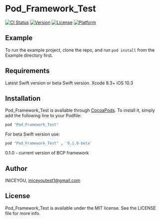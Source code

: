 # Pod_Framework_Test

[![CI Status](http://img.shields.io/travis/INICEYOU/Pod_Framework_Test.svg?style=flat)](https://travis-ci.org/INICEYOU/Pod_Framework_Test)
[![Version](https://img.shields.io/cocoapods/v/Pod_Framework_Test.svg?style=flat)](http://cocoapods.org/pods/Pod_Framework_Test)
[![License](https://img.shields.io/cocoapods/l/Pod_Framework_Test.svg?style=flat)](http://cocoapods.org/pods/Pod_Framework_Test)
[![Platform](https://img.shields.io/cocoapods/p/Pod_Framework_Test.svg?style=flat)](http://cocoapods.org/pods/Pod_Framework_Test)

## Example

To run the example project, clone the repo, and run `pod install` from the Example directory first.

## Requirements

Latest Swift version or beta Swift version.
Xcode 8.3+
iOS 10.3

## Installation

Pod_Framework_Test is available through [CocoaPods](http://cocoapods.org). To install
it, simply add the following line to your Podfile:

```ruby
pod "Pod_Framework_Test"
```
For beta Swift version use:
```ruby
pod "Pod_Framework_Test" , '0.1.0-beta'
```
0.1.0 - current version of BCP framework

## Author

INICEYOU, iniceyoutest1@gmail.com

## License

Pod_Framework_Test is available under the MIT license. See the LICENSE file for more info.
